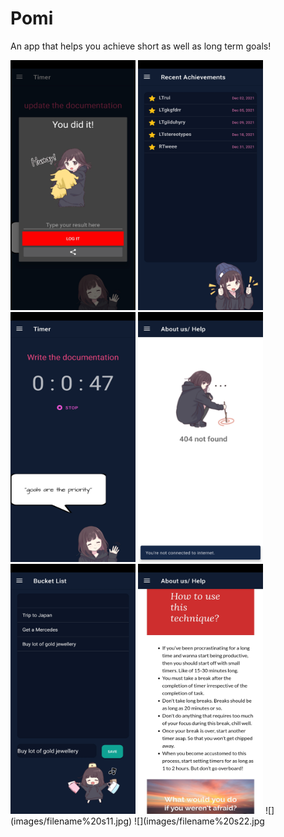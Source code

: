 # Pomi
An app that helps you achieve short as well as long term goals!

<img src= "images/sss7.jpg" height = "400" width = "200">
<img src= "images/sss2.jpg" height = "400" width = "200">
<img src= "images/sss3.jpg" height = "400" width = "200">
<img src= "images/sss4.jpg" height = "400" width = "200">
<img src= "images/sss5.jpg" height = "400" width = "200">
<img src= "images/sss6.jpg" height = "400" width = "200">
![](images/filename%20s11.jpg)
![](images/filename%20s22.jpg
